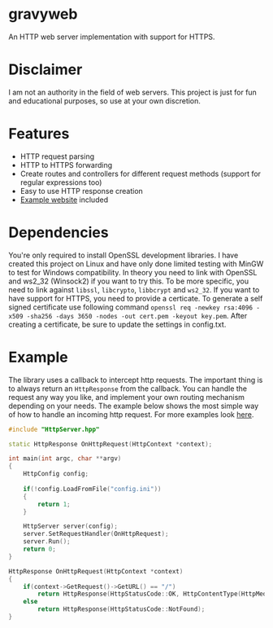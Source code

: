 # gravyweb
An HTTP web server implementation with support for HTTPS.

# Disclaimer
I am not an authority in the field of web servers. This project is just for fun and educational purposes, so use at your own discretion.

# Features
- HTTP request parsing
- HTTP to HTTPS forwarding
- Create routes and controllers for different request methods (support for regular expressions too)
- Easy to use HTTP response creation
- [Example website](https://github.com/japajoe/gravyweb/tree/main/www) included

# Dependencies
You're only required to install OpenSSL development libraries. I have created this project on Linux and have only done limited testing with MinGW to test for Windows compatibility. In theory you need to link with OpenSSL and ws2_32 (Winsock2) if you want to try this. To be more specific, you need to link against `libssl`, `libcrypto`, `libbcrypt` and `ws2_32`. If you want to have support for HTTPS, you need to provide a certicate. To generate a self signed certificate use following command `openssl req -newkey rsa:4096 -x509 -sha256 -days 3650 -nodes -out cert.pem -keyout key.pem`. After creating a certificate, be sure to update the settings in config.txt.

# Example
The library uses a callback to intercept http requests. The important thing is to always return an `HttpResponse` from the callback. You can handle the request any way you like, and implement your own routing mechanism depending on your needs. The example below shows the most simple way of how to handle an incoming http request. For more examples look [here](https://github.com/japajoe/gravyweb/tree/main/examples).
```cpp
#include "HttpServer.hpp"

static HttpResponse OnHttpRequest(HttpContext *context);

int main(int argc, char **argv)
{
    HttpConfig config;
    
    if(!config.LoadFromFile("config.ini"))
    {
        return 1;
    }

    HttpServer server(config);
    server.SetRequestHandler(OnHttpRequest);
    server.Run();
    return 0;
}

HttpResponse OnHttpRequest(HttpContext *context)
{
    if(context->GetRequest()->GetURL() == "/")
        return HttpResponse(HttpStatusCode::OK, HttpContentType(HttpMediaType::TextHtml), "<h1>Hello world</h1>");
    else
        return HttpResponse(HttpStatusCode::NotFound);
}
```
